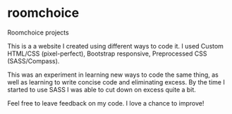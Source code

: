 # roomchoice
Roomchoice projects

This is a a website I created using different ways to code it. I used Custom HTML/CSS (pixel-perfect), Bootstrap responsive, Preprocessed CSS (SASS/Compass).

This was an experiment in learning new ways to code the same thing, as well as learning to write concise code and eliminating excess. By the time I started to use SASS I was able to cut down on excess quite a bit.

Feel free to leave feedback on my code. I love a chance to improve!
